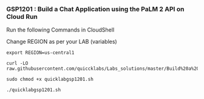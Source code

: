 ### GSP1201 : Build a Chat Application using the PaLM 2 API on Cloud Run 


Run the following Commands in CloudShell

Change REGION as per your LAB (variables)  

```
export REGION=us-central1
```

```
curl -LO raw.githubusercontent.com/quiccklabs/Labs_solutions/master/Build%20a%20Chat%20Application%20using%20the%20PaLM%202%20API%20on%20Cloud%20Run/quicklabgsp1201.sh

sudo chmod +x quicklabgsp1201.sh

./quicklabgsp1201.sh
```




